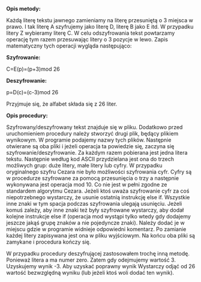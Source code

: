 
__Opis metody:__
 
Każdą literę tekstu jawnego zamieniamy na literę przesuniętą o 3 miejsca w prawo. I tak literę A szyfrujemy jako literę
D, literę B jako E itd. W przypadku litery Z wybieramy literę C. W celu odszyfrowania tekst powtarzamy operację tym
razem przesuwając litery o 3 pozycje w lewo.
Zapis matematyczny tych operacji wygląda następująco:

__Szyfrowanie:__

C=E(p)=(p+3)mod 26

__Deszyfrowanie:__

p=D(c)=(c-3)mod 26

Przyjmuje się, że alfabet składa się z 26 liter. 

__Opis procedury:__ 

Szyfrowany/deszyfrowany tekst znajduje się w pliku. Dodatkowo przed uruchomieniem procedury należy stworzyć drugi plik,
będący plikiem wynikowym. W programie podajemy nazwy tych plików. Następnie otwierane są oba pliki i jeżeli operacja ta
 powiedzie się, zaczyna się szyfrowanie/deszyfrowanie. Za każdym razem pobierana jest jedna litera tekstu. Następnie
  według kod ASCII przydzielana jest ona do trzech możliwych grup: duże litery, małe litery lub cyfry. W przypadku
   oryginalnego szyfru Cezara nie było możliwości szyfrowania cyfr. Cyfry są w procedurze szyfrowane za pomocą
    przesunięcia o trzy a następnie wykonywana jest operacja mod 10. Co nie jest w pełni zgodne ze standardem algorytmu
     Cezara. Jeżeli ktoś uważa szyfrowanie cyfr za coś niepotrzebnego wystarczy, że usunie ostatnią instrukcję else if.
      Wszystkie inne znaki w tym spacja podczas szyfrowania ulegają usunięciu. Jeżeli komuś zależy, aby inne znaki też
       były szyfrowane wystarczy, aby dodał kolejne instrukcje else if (operacja mod wystąpi tylko wtedy gdy dodajemy
        jeszcze jakąś grupę znaków a nie pojedyncze znaki). Należy dodać je w miejscu gdzie w programie widnieje
         odpowiedni komentarz. Po zamianie każdej litery zapisywana jest ona w pliku wyjściowym. Na końcu oba pliki
          są zamykane i procedura kończy się.

W przypadku procedury deszyfrującej zastosowałem trochę inną metodę. Ponieważ litera a ma numer zero. Zatem gdy
 odejmujemy wartość 3. Uzyskujemy wynik -3. Aby uzyskać poprawny wynik Wystarczy odjąć od 26 wartość bezwzględną wyniku
  (lub jeżeli ktoś woli dodać ten wynik).